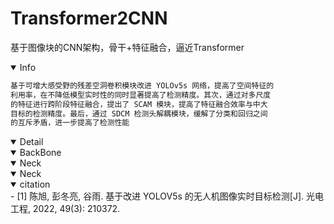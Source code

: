 # Transformer2CNN
基于图像块的CNN架构，骨干+特征融合，逼近Transformer

<details open>
<summary>Info</summary> 
  
``` bash 
基于可增大感受野的残差空洞卷积模块改进 YOLOv5s 网络，提高了空间特征的
利用率，在不降低模型实时性的同时显著提高了检测精度。其次，通过对多尺度
的特征进行跨阶段特征融合，提出了 SCAM 模块，提高了特征融合效率与中大
目标的检测精度。最后，通过 SDCM 检测头解耦模块，缓解了分类和回归之间
的互斥矛盾，进一步提高了检测性能  
```
</details>

<details open>
<summary>Detail</summary> 
<details open>
<summary>BackBone</summary> 

  
  
</details>
<details open>
<summary>Neck</summary> 

  
  
</details>
 
<details open>
<summary>Neck</summary> 

  
  
</details>
  
</details>

<details open>
<summary>citation</summary> 
- [1] 陈旭, 彭冬亮, 谷雨. 基于改进 YOLOV5s 的无人机图像实时目标检测[J]. 光电工程, 2022, 49(3): 210372.
</details>
